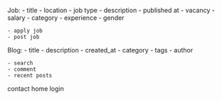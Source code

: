 Job: 
    - title
    - location
    - job type
    - description 
    - published at
    - vacancy 
    - salary
    - category
    - experience 
    - gender
    
    - apply job
    - post job

Blog:
    - title
    - description
    - created_at
    - category
    - tags
    - author 

    - search
    - comment
    - recent posts 

contact 
home
login